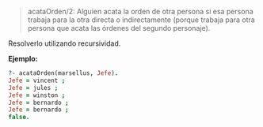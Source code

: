 > acataOrden/2: Alguien acata la orden de otra persona si esa persona trabaja para la 
> otra directa o indirectamente (porque trabaja para otra persona que acata las órdenes del segundo
> personaje).

Resolverlo utilizando recursividad.

**Ejemplo:**

``` prolog
?- acataOrden(marsellus, Jefe).
Jefe = vincent ;
Jefe = jules ;
Jefe = winston ;
Jefe = bernardo ;
Jefe = bernardo ;
false.
``` 
